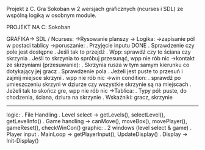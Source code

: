 Projekt z C. Gra Sokoban w 2 wersjach graficznych (ncurses i SDL) ze wspólną logiką w osobnym module.


PROJEKT NA C: Sokoban

GRAFIKA-> SDL / Ncurses:
  ->Rysowanie planszy
  ->
Logika:
  ->zapisanie pól w postaci tablicy
  ->poruszanie:
	. Przyjęcie inputu DONE
	. Sprawdzenie czy pole jest dostępne
	. Jeśli tak to przejdź
	. Wpp: sprawdź czy to ściana czy skrzynia
	. Jeśli to skrzynia to spróbuj przesunąć, wpp nie rób nic
  ->kontakt ze skrzyniami (przesuwanie):
	. Skrzynia rusza w tym samym kierunku co dotykający jej gracz
	. Sprawdzenie pola
	. Jeżeli jest puste to przesuń i zajmij miejsce skrzyni
	. wpp nie rób nic
  ->win condition:
	. sprawdź po umieszczeniu skrzyni w dziurze czy wszystkie skrzynie są na miejscach
	. Jeżeli tak to skończ gre, wpp nie rób nic
  ->Tablica:
	. Typy pól: puste, do chodzenia, ściana, dziura na skrzynie
	. Wskaźniki: gracz, skrzynie

----------------------------------------------------------
logic:
	. File Handling
	. Level select -> getLevels(), selectLevel(), getLevelInfo()
	. Game handling -> canMove(), moveBox(), movePlayer(), gameReset(), checkWinCon()
graphic:
	. 2 windows (level select & game)
	. Player input
	. MainLoop -> getPlayerInput(),  UpdateDisplay()
	. Display -> Init-Display()
	





















